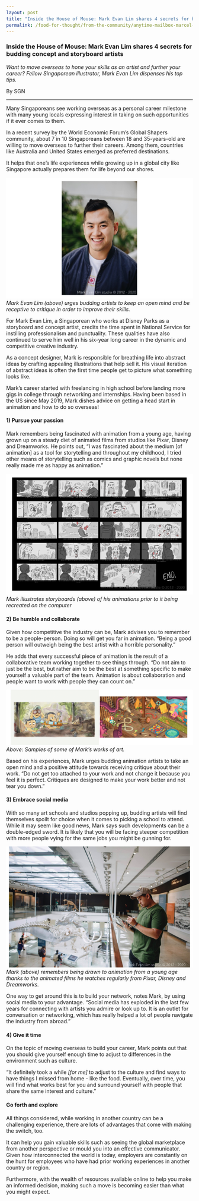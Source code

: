 ```yaml
---
layout: post
title: "Inside the House of Mouse: Mark Evan Lim shares 4 secrets for budding concept and storyboard artists"
permalink: /food-for-thought/from-the-community/anytime-mailbox-marcel-buechi
---
```


### Inside the House of Mouse: Mark Evan Lim shares 4 secrets for budding concept and storyboard artists 

_Want to move overseas to hone your skills as an artist and further your career? Fellow Singaporean illustrator, Mark Evan Lim dispenses his top tips._

By SGN
<hr>

Many Singaporeans see working overseas as a personal career milestone with many young locals expressing interest in taking on such opportunities if it ever comes to them. 

In a recent survey by the World Economic Forum’s Global Shapers community, about 7 in 10 Singaporeans between 18 and 35-years-old are willing to move overseas to further their careers. Among them, countries like Australia and United States emerged as preferred destinations.

It helps that one’s life experiences while growing up in a global city like Singapore actually prepares them for life beyond our shores.  

![Image](/images/stories/2020/Mar/markevanlim1.png)
_Mark Evan Lim (above) urges budding artists to keep an open mind and be receptive to critique in order to improve their skills._

For Mark Evan Lim, a Singaporean who works at Disney Parks as a storyboard and concept artist, credits the time spent in National Service for instilling professionalism and punctuality. These qualities have also continued to serve him well in his six-year long career in the dynamic and competitive creative industry.

As a concept designer, Mark is responsible for breathing life into abstract ideas by crafting appealing illustrations that help sell it. His visual iteration of abstract ideas is often the first time people get to picture what something looks like. 

Mark’s career started with freelancing in high school before landing more gigs in college through networking and internships. Having been based in the US since May 2019, Mark dishes advice on getting a head start in animation and how to do so overseas!

#### 1) Pursue your passion

Mark remembers being fascinated with animation from a young age, having grown up on a steady diet of animated films from studios like Pixar, Disney and Dreamworks. He points out, “I was fascinated about the medium [of animation] as a tool for storytelling and throughout my childhood, I tried other means of storytelling such as comics and graphic novels but none really made me as happy as animation.” 

![Image](/images/stories/2020/Mar/markevanlim2.png)
_Mark illustrates storyboards (above) of his animations prior to it being recreated on the computer_

#### 2) Be humble and collaborate

Given how competitive the industry can be, Mark advises you to remember to be a people-person.  Doing so will get you far in animation. “Being a good person will outweigh being the best artist with a horrible personality.” 

He adds that every successful piece of animation is the result of a collaborative team working together to see things through. “Do not aim to just be the best, but rather aim to be the best at something specific to make yourself a valuable part of the team. Animation is about collaboration and people want to work with people they can count on.” 

![Image](/images/stories/2020/Mar/markevanlim3.png)
_Above: Samples of some of Mark’s works of art._

Based on his experiences, Mark urges budding animation artists to take an open mind and a positive attitude towards receiving critique about their work. “Do not get too attached to your work and not change it because you feel it is perfect. Critiques are designed to make your work better and not tear you down.”

#### 3)	Embrace social media

With so many art schools and studios popping up, budding artists will find themselves spoilt for choice when it comes to picking a school to attend. While it may seem like good news, Mark says such developments can be a double-edged sword. It is likely that you will be facing steeper competition with more people vying for the same jobs you might be gunning for.

![Image](/images/stories/2020/Mar/markevanlim4.png)
_Mark (above) remembers being drawn to animation from a young age thanks to the animated films he watches regularly from Pixar, Disney and Dreamworks._

One way to get around this is to build your network, notes Mark, by using social media to your advantage. “Social media has exploded in the last few years for connecting with artists you admire or look up to. It is an outlet for conversation or networking, which has really helped a lot of people navigate the industry from abroad.”

#### 4) Give it time

On the topic of moving overseas to build your career, Mark points out that you should give yourself enough time to adjust to differences in the environment such as culture.

“It definitely took a while _[for me]_ to adjust to the culture and find ways to have things I missed from home - like the food. Eventually, over time, you will find what works best for you and surround yourself with people that share the same interest and culture.”

#### Go forth and explore

All things considered, while working in another country can be a challenging experience, there are lots of advantages that come with making the switch, too.

It can help you gain valuable skills such as seeing the global marketplace from another perspective or mould you into an effective communicator. Given how interconnected the world is today, employers are constantly on the hunt for employees who have had prior working experiences in another country or region. 

Furthermore, with the wealth of resources available online to help you make an informed decision, making such a move is becoming easier than what you might expect.
